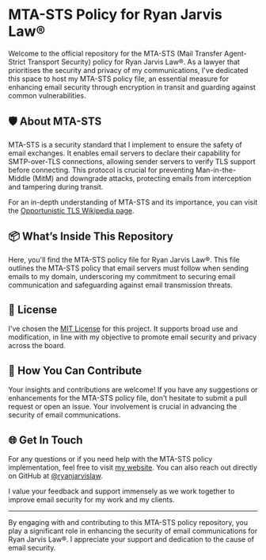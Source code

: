 # MTA-STS Policy for Ryan Jarvis Law®

Welcome to the official repository for the MTA-STS (Mail Transfer Agent-Strict Transport Security) policy for Ryan Jarvis Law®. As a lawyer that prioritises the security and privacy of my communications, I've dedicated this space to host my MTA-STS policy file, an essential measure for enhancing email security through encryption in transit and guarding against common vulnerabilities.

## 🛡️ About MTA-STS

MTA-STS is a security standard that I implement to ensure the safety of email exchanges. It enables email servers to declare their capability for SMTP-over-TLS connections, allowing sender servers to verify TLS support before connecting. This protocol is crucial for preventing Man-in-the-Middle (MitM) and downgrade attacks, protecting emails from interception and tampering during transit.

For an in-depth understanding of MTA-STS and its importance, you can visit the [Opportunistic TLS Wikipedia page](https://en.wikipedia.org/wiki/Opportunistic_TLS).

## 📦 What’s Inside This Repository

Here, you'll find the MTA-STS policy file for Ryan Jarvis Law®. This file outlines the MTA-STS policy that email servers must follow when sending emails to my domain, underscoring my commitment to securing email communication and safeguarding against email transmission threats.

## 📝 License

I've chosen the [MIT License](https://github.com/ryanjarvislaw/mta-sts/blob/gh-pages/LICENSE) for this project. It supports broad use and modification, in line with my objective to promote email security and privacy across the board.

## 🤝 How You Can Contribute

Your insights and contributions are welcome! If you have any suggestions or enhancements for the MTA-STS policy file, don't hesitate to submit a pull request or open an issue. Your involvement is crucial in advancing the security of email communications.

## 🌐 Get In Touch

For any questions or if you need help with the MTA-STS policy implementation, feel free to visit [my website](https://www.ryanjarvis.law/). You can also reach out directly on GitHub at [@ryanjarvislaw](https://github.com/ryanjarvislaw/mta-sts).

I value your feedback and support immensely as we work together to improve email security for my work and my clients.

---

By engaging with and contributing to this MTA-STS policy repository, you play a significant role in enhancing the security of email communications for Ryan Jarvis Law®. I appreciate your support and dedication to the cause of email security.
